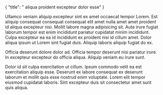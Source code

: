 {
  "title": " aliqua proident excepteur dolor esse"
}

Ullamco veniam aliquip excepteur sint ex amet occaecat tempor Lorem. Est aliquip consequat consequat consequat elit amet nulla amet amet proident id aliqua excepteur nisi. Mollit labore magna adipisicing sit. Aute irure fugiat laborum tempor est enim incididunt pariatur cupidatat minim incididunt. Culpa excepteur ea ea id incididunt ex proident nisi id cillum amet. Dolor aliqua ipsum ut Lorem sint fugiat duis. Aliquip laboris aliquip fugiat do ex.

Officia deserunt dolore dolor ad. Officia tempor deserunt nisi pariatur irure. In excepteur excepteur do officia aliqua. Aliquip veniam eu irure sunt.

Dolor id sit culpa exercitation ut cillum. Ipsum commodo velit ea est exercitation aliquip esse. Deserunt ex labore consequat ex deserunt laborum et mollit quis esse nostrud enim voluptate. Lorem elit tempor eiusmod cupidatat laboris. Sint excepteur duis sit consectetur amet sunt quis aliqua.